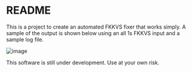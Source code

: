 # README
This is a project to create an automated FKKVS fixer that works simply. A sample of the output is shown below using an all 1s FKKVS input and a sample log file.

![image](http://hiltontuning.com/FKKVSDemo.png)

This software is still under development. Use at your own risk.

